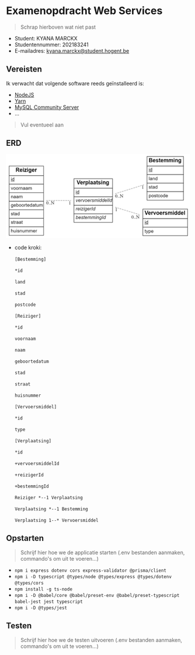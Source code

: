 # Examenopdracht Web Services

> Schrap hierboven wat niet past

- Student: KYANA MARCKX
- Studentennummer: 202183241
- E-mailadres: kyana.marckx@student.hogent.be

## Vereisten

Ik verwacht dat volgende software reeds geïnstalleerd is:

- [NodeJS](https://nodejs.org)
- [Yarn](https://yarnpkg.com)
- [MySQL Community Server](https://dev.mysql.com/downloads/mysql/)
- ...

> Vul eventueel aan

## ERD
  ![ERD](/images/ERD.png)
- code kroki:
  
  `[Bestemming]`
  
  `*id`
  
  `land`
  
  `stad`
  
  `postcode`

  `[Reiziger]`
  
  `*id`
  
  `voornaam`
  
  `naam`
  
  `geboortedatum`
  
  `stad`

  `straat`

  `huisnummer`

  `[Vervoersmiddel]`
  
  `*id`
  
  `type`

  `[Verplaatsing]`

  `*id`

  `+vervoersmiddelId`

  `+reizigerId`

  `+bestemmingId`

  `Reiziger *--1 Verplaatsing`
  
  `Verplaatsing *--1 Bestemming`

  `Verplaatsing 1--* Vervoersmiddel`

## Opstarten

> Schrijf hier hoe we de applicatie starten (.env bestanden aanmaken, commando's om uit te voeren...)

<!-- - `yarn add @koa/cors` -->
<!-- TODO winston -->
- `npm i express dotenv cors express-validator @prisma/client`
- `npm i -D typescript @types/node @types/express @types/dotenv @types/cors`
- `npm install -g ts-node`
- `npm i -D @babel/core @babel/preset-env @babel/preset-typescript babel-jest jest typescript`
- `npm i -D @types/jest`


## Testen

> Schrijf hier hoe we de testen uitvoeren (.env bestanden aanmaken, commando's om uit te voeren...)

